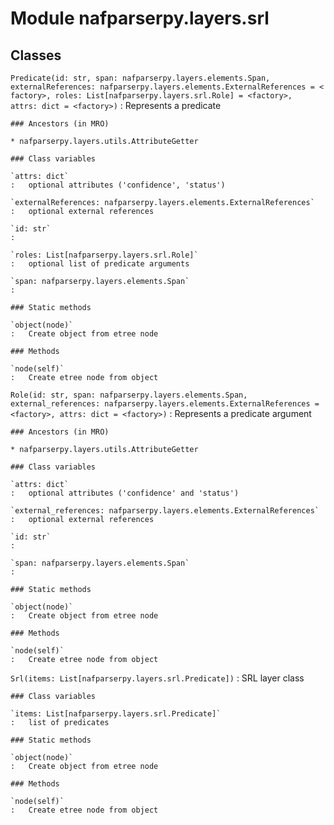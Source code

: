 Module nafparserpy.layers.srl
=============================

Classes
-------

`Predicate(id: str, span: nafparserpy.layers.elements.Span, externalReferences: nafparserpy.layers.elements.ExternalReferences = <factory>, roles: List[nafparserpy.layers.srl.Role] = <factory>, attrs: dict = <factory>)`
:   Represents a predicate

    ### Ancestors (in MRO)

    * nafparserpy.layers.utils.AttributeGetter

    ### Class variables

    `attrs: dict`
    :   optional attributes ('confidence', 'status')

    `externalReferences: nafparserpy.layers.elements.ExternalReferences`
    :   optional external references

    `id: str`
    :

    `roles: List[nafparserpy.layers.srl.Role]`
    :   optional list of predicate arguments

    `span: nafparserpy.layers.elements.Span`
    :

    ### Static methods

    `object(node)`
    :   Create object from etree node

    ### Methods

    `node(self)`
    :   Create etree node from object

`Role(id: str, span: nafparserpy.layers.elements.Span, external_references: nafparserpy.layers.elements.ExternalReferences = <factory>, attrs: dict = <factory>)`
:   Represents a predicate argument

    ### Ancestors (in MRO)

    * nafparserpy.layers.utils.AttributeGetter

    ### Class variables

    `attrs: dict`
    :   optional attributes ('confidence' and 'status')

    `external_references: nafparserpy.layers.elements.ExternalReferences`
    :   optional external references

    `id: str`
    :

    `span: nafparserpy.layers.elements.Span`
    :

    ### Static methods

    `object(node)`
    :   Create object from etree node

    ### Methods

    `node(self)`
    :   Create etree node from object

`Srl(items: List[nafparserpy.layers.srl.Predicate])`
:   SRL layer class

    ### Class variables

    `items: List[nafparserpy.layers.srl.Predicate]`
    :   list of predicates

    ### Static methods

    `object(node)`
    :   Create object from etree node

    ### Methods

    `node(self)`
    :   Create etree node from object